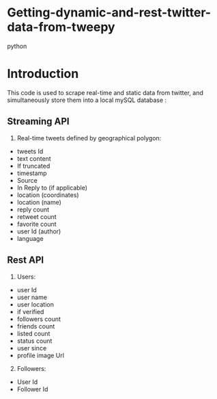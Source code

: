 # Getting-dynamic-and-rest-twitter-data-from-tweepy
python
# Introduction
This code is used to scrape real-time and static data from twitter, and simultaneously store them into a local mySQL database :

## Streaming API
1. Real-time tweets defined by geographical polygon:
  * tweets Id
  * text content
  * If truncated
  * timestamp
  * Source
  * In Reply to (if applicable)
  * location (coordinates)
  * location (name)
  * reply count
  * retweet count
  * favorite count
  * user Id (author)
  * language
## Rest API
1. Users:
  * user Id
  * user name 
  * user location 
  * if verified
  * followers count
  * friends count
  * listed count
  * status count
  * user since
  * profile image Url
2. Followers:
  * User Id
  * Follower Id
